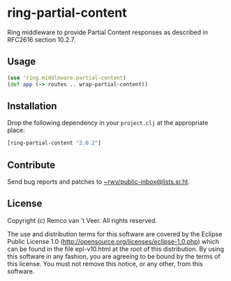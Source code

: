 # ring-partial-content

Ring middleware to provide Partial Content responses as described in
RFC2616 section 10.2.7.


## Usage

```clojure
(use 'ring.middleware.partial-content)
(def app (-> routes .. wrap-partial-content))
```


## Installation

Drop the following dependency in your `project.clj` at the
appropriate place:

```clojure
[ring-partial-content "2.0.2"]
```

## Contribute

Send bug reports and patches to
[~rwv/public-inbox@lists.sr.ht](mailto:~rwv/public-inbox@lists.sr.ht).

## License

Copyright (c) Remco van 't Veer. All rights reserved.

The use and distribution terms for this software are covered by the
Eclipse Public License 1.0
(http://opensource.org/licenses/eclipse-1.0.php) which can be found in
the file epl-v10.html at the root of this distribution.  By using this
software in any fashion, you are agreeing to be bound by the terms of
this license.  You must not remove this notice, or any other, from
this software.
